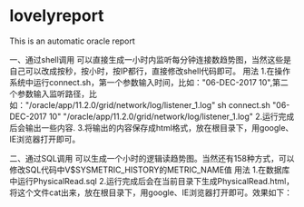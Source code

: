 # lovelyreport
This is an automatic oracle report

一、通过shell调用
可以直接生成一小时内监听每分钟连接数趋势图，当然这些是自己可以改成按秒，按小时，按IP都行，直接修改shell代码即可。
用法
1.在操作系统中运行connect.sh，第一个参数输入时间，比如："06-DEC-2017 10",第二个参数输入监听路径，比如："/oracle/app/11.2.0/grid/network/log/listener_1.log"
sh connect.sh "06-DEC-2017 10" "/oracle/app/11.2.0/grid/network/log/listener_1.log"
2.运行完成后会输出一些内容.
3.将输出的内容保存成html格式，放在根目录下，用google、IE浏览器打开即可。

二、通过SQL调用
可以生成一个小时的逻辑读趋势图。当然还有158种方式，可以修改SQL代码中V$SYSMETRIC_HISTORY的METRIC_NAME值
用法
1.在数据库中运行PhysicalRead.sql
2.运行完成后会在当前目录下生成PhysicalRead.html，将这个文件cat出来，放在根目录下，用google、IE浏览器打开即可。效果如下：

